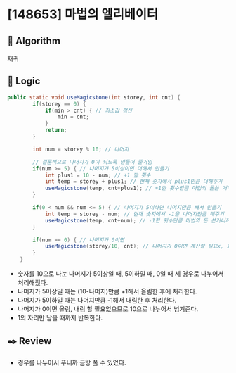 # [148653] 마법의 엘리베이터

## :pushpin: **Algorithm**

재귀

## :round_pushpin: **Logic**

```java
public static void useMagicstone(int storey, int cnt) {
		if(storey == 0) {
			if(min > cnt) { // 최소값 갱신
				min = cnt;
			}
			return;
		}

		int num = storey % 10; // 나머지

		// 결론적으로 나머지가 0이 되도록 만들어 줄거임
        if(num >= 5) { // 나머지가 5이상이면 더해서 만들기
        	int plus1 = 10 - num; // +1 할 횟수
        	int temp = storey + plus1; // 현재 숫자에서 plus1만큼 더해주기
        	useMagicstone(temp, cnt+plus1); // +1한 횟수만큼 마법의 돌쓴 거니까 cnt+plus1
        }

        if(0 < num && num <= 5) { // 나머지가 5이하면 나머지만큼 빼서 만들기
        	int temp = storey - num; // 현재 숫자에서 -1을 나머지만큼 해주기
        	useMagicstone(temp, cnt+num); // -1한 횟수만큼 마법의 돈 쓴거니까 cnt+num
        }

        if(num == 0) { // 나머지가 0이면
        	useMagicstone(storey/10, cnt); // 나머지가 0이면 계산할 필요x, 10으로 나눠서 넘겨주기
        }
	}
```

- 숫자를 10으로 나눈 나머지가 5이상일 때, 5이하일 때, 0일 때 세 경우로 나누어서 처리해줬다.
- 나머지가 5이상일 때는 (10-나머지)만큼 +1해서 올림한 후에 처리한다.
- 나머지가 5이하일 때는 나머지만큼 -1해서 내림한 후 처리한다.
- 나머지가 0이면 올림, 내림 할 필요없으므로 10으로 나누어서 넘겨준다.
- 1의 자리만 남을 때까지 반복한다.

## :black_nib: **Review**

- 경우를 나누어서 푸니까 금방 풀 수 있었다.
